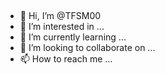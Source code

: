 
###

##

- 👋 Hi, I’m @TFSM00
- 👀 I’m interested in ...
- 🌱 I’m currently learning ...
- 💞️ I’m looking to collaborate on ...
- 📫 How to reach me ...


###

